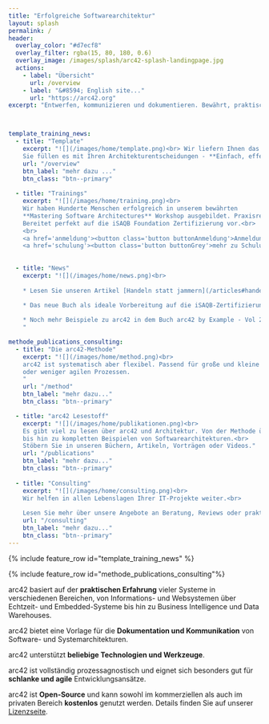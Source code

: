 ```yaml
---
title: "Erfolgreiche Softwarearchitektur"
layout: splash
permalink: /
header: 
  overlay_color: "#d7ecf8"
  overlay_filter: rgba(15, 80, 180, 0.6)
  overlay_image: /images/splash/arc42-splash-landingpage.jpg
  actions: 
    - label: "Übersicht"
      url: /overview
    - label: "&#8594; English site..."
      url: "https://arc42.org"
excerpt: "Entwerfen, kommunizieren und dokumentieren. Bewährt, praktisch und pragmatisch. Frei verfügbar, Open-Source und schmerzfrei."



template_training_news:
  - title: "Template"
    excerpt: "![](/images/home/template.png)<br> Wir liefern Ihnen das arc42-Template für Architekturdokumentation - **Open Source, pragmatisch, kostenfrei**.
    Sie füllen es mit Ihren Architekturentscheidungen - **Einfach, effektiv und schmerzfrei**."
    url: "/overview"
    btn_label: "mehr dazu ..."
    btn_class: "btn--primary"
    
  - title: "Trainings"
    excerpt: "![](/images/home/training.png)<br>
    Wir haben Hunderte Menschen erfolgreich in unserem bewährten
    **Mastering Software Architectures** Workshop ausgebildet. Praxisrelevant, effektiv und nachhaltig.
    Bereitet perfekt auf die iSAQB Foundation Zertifizierung vor.<br>
    <br>
    <a href='anmeldung'><button class='button buttonAnmeldung'>Anmeldung</button></a>
    <a href='schulung'><button class='button buttonGrey'>mehr zu Schulungen</button></a>"
    
    
  - title: "News"
    excerpt: "![](/images/home/news.png)<br>
    
    * Lesen Sie unseren Artikel [Handeln statt jammern](/articles#handeln-statt-jammern) und lernen Sie mehr über das iSAQB Advanced Modul REQ4ARC.

    * Das neue Buch als ideale Vorbereitung auf die iSAQB-Zertifizierung: [Software Architecture Foundation](/books).
    
    * Noch mehr Beispiele zu arc42 in dem Buch arc42 by Example - Vol 2. Embedded Systems and IoT.
    "

methode_publications_consulting:
  - title: "Die arc42-Methode"
    excerpt: "![](/images/home/method.png)<br>
    arc42 ist systematisch aber flexibel. Passend für große und kleine Teams in iterativen 
    oder weniger agilen Prozessen.
    "
    url: "/method"
    btn_label: "mehr dazu..."
    btn_class: "btn--primary"  

  - title: "arc42 Lesestoff"
    excerpt: "![](/images/home/publikationen.png)<br>
    Es gibt viel zu lesen über arc42 und Architektur. Von der Methode über _good practices_
    bis hin zu kompletten Beispielen von Softwarearchitekturen.<br>
    Stöbern Sie in unseren Büchern, Artikeln, Vorträgen oder Videos."
    url: "/publications"
    btn_label: "mehr dazu..."
    btn_class: "btn--primary"
  
  - title: "Consulting"
    excerpt: "![](/images/home/consulting.png)<br>
    Wir helfen in allen Lebenslagen Ihrer IT-Projekte weiter.<br>
    
    Lesen Sie mehr über unsere Angebote an Beratung, Reviews oder praktische Unterstützung für Ihre Projekte."
    url: "/consulting"
    btn_label: "mehr dazu..."
    btn_class: "btn--primary"
---
```


{% include feature_row id="template_training_news" %}

{% include feature_row id="methode_publications_consulting"%}

arc42 basiert auf der **praktischen Erfahrung** vieler Systeme in verschiedenen Bereichen, von Informations- und Websystemen über Echtzeit- und Embedded-Systeme bis hin zu Business Intelligence und Data Warehouses.

arc42 bietet eine Vorlage für die **Dokumentation und Kommunikation** von Software- und Systemarchitekturen.

arc42 unterstützt **beliebige Technologien und Werkzeuge**.

arc42 ist vollständig prozessagnostisch und eignet sich besonders gut für **schlanke und agile** Entwicklungsansätze.

arc42 ist **Open-Source** und kann sowohl im kommerziellen als auch im privaten Bereich **kostenlos** genutzt werden. Details finden Sie auf unserer [Lizenzseite](/license).


